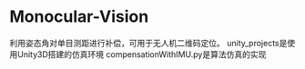 # Monocular-Vision
利用姿态角对单目测距进行补偿，可用于无人机二维码定位。
unity_projects是使用Unity3D搭建的仿真环境
compensationWithIMU.py是算法仿真的实现
